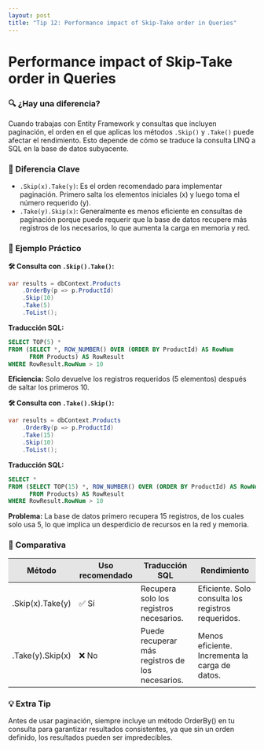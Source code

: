 ```yaml
---
layout: post
title: "Tip 12: Performance impact of Skip-Take order in Queries"
---
```

# Performance impact of Skip-Take order in Queries  

### 🔍 ¿Hay una diferencia?  
Cuando trabajas con Entity Framework y consultas que incluyen paginación, el orden en el que aplicas los métodos ```.Skip()``` y ```.Take()``` puede afectar el rendimiento. Esto depende de cómo se traduce la consulta LINQ a SQL en la base de datos subyacente.  

### 🔧 Diferencia Clave
- ```.Skip(x).Take(y)```: Es el orden recomendado para implementar paginación. Primero salta los elementos iniciales (x) y luego toma el número requerido (y).
- ```.Take(y).Skip(x)```: Generalmente es menos eficiente en consultas de paginación porque puede requerir que la base de datos recupere más registros de los necesarios, lo que aumenta la carga en memoria y red.

### 🔷 Ejemplo Práctico  
<strong>🛠 Consulta con ```.Skip().Take()```:</strong>
```c#
var results = dbContext.Products
    .OrderBy(p => p.ProductId)
    .Skip(10)
    .Take(5)
    .ToList();
```
<strong>Traducción SQL:</strong>  
```SQL
SELECT TOP(5) * 
FROM (SELECT *, ROW_NUMBER() OVER (ORDER BY ProductId) AS RowNum 
      FROM Products) AS RowResult
WHERE RowResult.RowNum > 10
```

**Eficiencia:** Solo devuelve los registros requeridos (5 elementos) después de saltar los primeros 10.  


<strong>🛠 Consulta con ```.Take().Skip()```:</strong>
```c#
var results = dbContext.Products
    .OrderBy(p => p.ProductId)
    .Take(15)
    .Skip(10)
    .ToList();
```
<strong>Traducción SQL:</strong>  
```SQL
SELECT * 
FROM (SELECT TOP(15) *, ROW_NUMBER() OVER (ORDER BY ProductId) AS RowNum 
      FROM Products) AS RowResult
WHERE RowResult.RowNum > 10
```

**Problema:** La base de datos primero recupera 15 registros, de los cuales solo usa 5, lo que implica un desperdicio de recursos en la red y memoria.  

### 🔷 Comparativa  
<table>
    <thead>
        <tr style="background-color: #e5e5e5">
          <th>Método</th>
          <th>Uso recomendado</th>
          <th>Traducción SQL</th>
          <th>Rendimiento</th>
        </tr>
    </thead>
    <tbody>
        <tr>
          <td>.Skip(x).Take(y)</td>
          <td>✅ Sí</td>
          <td>Recupera solo los registros necesarios.</td>
          <td>Eficiente. Solo consulta los registros requeridos.</td>
        </tr>
        <tr>
          <td>.Take(y).Skip(x)</td>
          <td>❌ No</td>
          <td>Puede recuperar más registros de los necesarios.</td>
          <td>Menos eficiente. Incrementa la carga de datos.</td>
        </tr>
    </tbody>
</table>


### 💡 Extra Tip  
Antes de usar paginación, siempre incluye un método OrderBy() en tu consulta para garantizar resultados consistentes, ya que sin un orden definido, los resultados pueden ser impredecibles.
